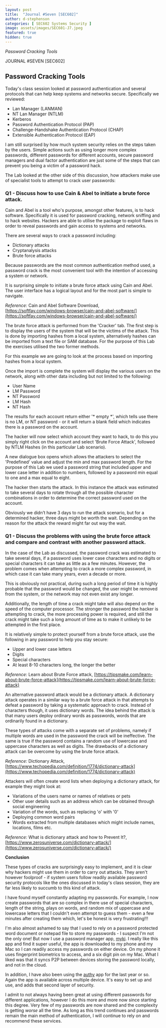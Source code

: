 ```yaml
---
layout: post
title:  "Journal #Seven [SEC602]"
author: d-stephenson
categories: [ SEC602 Systems Security ]
image: assets/images/SEC601-J7.jpeg
featured: true
hidden: true
---
```

<i>Password Cracking Tools</i>

JOURNAL #SEVEN [SEC602]

<h2>Password Cracking Tools</h2>

Today's class session looked at password authentication and several protocols that can help keep systems and networks secure. Specifically we reviewed:

- Lan Manager (LANMAN)
- NT Lan Manager (NTLM)
- Kerberos
- Password Authentication Protocol (PAP)
- Challenge-Handshake Authentication Protocol (CHAP)
- Extensible Authentication Protocol (EAP)

I am still surprised by how much system security relies on the steps taken by the users. Simple actions such as using longer more complex passwords, different passwords for different accounts, secure password managers and dual factor authentication are just some of the steps that can prevent you being a victim of a password hack.

The Lab looked at the other side of this discussion, how attackers make use of specialist tools to attempt to crack user passwords:

<h3>Q1 - Discuss how to use Cain & Abel to initiate a brute force attack.</h3> 

Cain and Abel is a tool who's purpose, amongst other features, is to hack software. Specifically it is used for password cracking, network sniffing and to hack websites. Hackers are able to utilise the package to exploit flaws in order to reveal passwords and gain access to systems and networks. 

There are several ways to crack a password including:

- Dictionary attacks
- Cryptanalysis attacks
- Brute force attacks

Because passwords are the most common authentication method used, a password crack is the most convenient tool with the intention of accessing a system or network. 

It is surprising simple to initiate a brute force attack using Cain and Abel. The user interface has a logical layout and for the most part is simple to navigate.

<i>Reference:</i> Cain and Abel Software Download, [https://softfay.com/windows-browser/cain-and-abel-software/](https://softfay.com/windows-browser/cain-and-abel-software/)

The brute force attack is performed from the 'Cracker' tab. The first step is to display the users of the system that will be the victims of the attack. This is done by importing hashes from a local system, alternatively hashes can be imported from a text file or SAM database. For the purpose of this Lab the exercises utilised the two former methods. 

For this example we are going to look at the process based on importing hashes from a local system.

Once the import is complete the system will display the various users on the network, along with other data including but not limited to the following:

- User Name
- LM Password
- NT Password
- LM Hash
- NT Hash

The results for each account return either '* empty *', which tells use there is no LM, or NT password - or it will return a blank field which indicates there is a password on the account.

The hacker will now select which account they want to hack, to do this you simply right click on the account and select 'Brute Force Attack', followed by NTLM Hashes (in this particular Lab scenario).

A new dialogue box opens which allows the attackers to select the 'Predefined' value and adjust the min and max password length. For the purpose of this Lab we used a password string that included upper and lower case letter in addition to numbers, followed by a password min equal to one and a max equal to eight.

The hacker then starts the attack. In this instance the attack was estimated to take several days to rotate through all the possible character combinations in order to determine the correct password used on the account. 

Obviously we didn’t have 3 days to run the attack scenario, but for a determined hacker, three days might be worth the wait. Depending on the reason for the attack the reward might far out way the wait. 

<h3>Q1 - Discuss the problems with using the brute force attack and compare and contrast with another password attack.</h3> 

In the case of the Lab as discussed, the password crack was estimated to take several days, if a password uses lower case characters and no digits or special characters it can take as little as a few minutes. However, the problem comes when attempting to crack a more complex password, in which case it can take many years, even a decade or more. 

This is obviously not practical, during such a long period of time it is highly probable that the password would be changed, the user might be removed from the system, or the network may not even exist any longer.

Additionally, the length of time a crack might take will also depend on the speed of the computer processor. The stronger the password the hacker is attempting to crack, the more processing power is required, and still the crack might take such a long amount of time as to make it unlikely to be attempted in the first place.

It is relatively simple to protect yourself from a brute force attack, use the following in any password to help you stay secure:

- Upper and lower case letters
- Digits 
- Special characters
- At least 8-10 characters long, the longer the better  

<i>Reference:</i> Learn about Brute Force attack, [https://tipsmake.com/learn-about-brute-force-attack](https://tipsmake.com/learn-about-brute-force-attack)

An alternative password attack would be a dictionary attack. A dictionary attack operates in a similar way to a brute force attack in that attempts to defeat a password by taking a systematic approach to crack. Instead of characters though, it uses dictionary words. The idea behind the attack is that many users deploy ordinary words as passwords, words that are ordinarily found in a dictionary. 

These types of attacks come with a separate set of problems, namely if multiple words are used in the password the crack will be ineffective. The same is true if the password contains a random use of lowercase and uppercase characters as well as digits. The drawbacks of a dictionary attack can be overcome by using the brute force attack. 

<i>Reference:</i> Dictionary Attack, [https://www.techopedia.com/definition/1774/dictionary-attack](https://www.techopedia.com/definition/1774/dictionary-attack)

Attackers will often create word lists when deploying a dictionary attack, for example they might look at:

- Variations of the users name or names of relatives or pets
- Other user details such as an address which can be obtained through social engineering
- Variation of the words, such as replacing 'o' with '0'
- Deploying common word pairs
- Words extracted from multiple databases which might include names, locations, films etc.

<i>Reference:</i> What is dictionary attack and how to Prevent It?, [https://www.zerosuniverse.com/dictionary-attack/](https://www.zerosuniverse.com/dictionary-attack/)

<b>Conclusion</b>

These types of cracks are surprisingly easy to implement, and it is clear why hackers might use them in order to carry out attacks. They aren't however foolproof - if system users follow readily available password security protocols like the ones discussed in today's class session, they are far less likely to succumb to this kind of attack.  

I have found myself constantly adapting my passwords. For example, I now create passwords that are so complex in there use of special characters, length of the string, plays on words, and random mix of uppercase and lowercase letters that I couldn't even attempt to guess them - even a few minutes after creating them which, let's be honest is very frustrating!!!

I'm also almost ashamed to say that I used to rely on a password protected word document or notepad file to store my passwords - I suspect I'm not the only one! But now I use a password manager app, [myki](https://myki.com/). I really like this app and find it super useful, the app is downloaded to my phone and my Mac so I can readily access my passwords on either device. On my phone it uses fingerprint biometrics to access, and a six digit pin on my Mac. What I liked was that it syncs P2P between devices storing the password locally, and not in the cloud. 

In addition, I have also been using the [authy](https://authy.com/) app for the last year or so. Again the app is available across multiple device. It's easy to set up and use, and adds that second layer of security. 

I admit to not always having been great at using different passwords for different applications, however I do this more and more now since starting this degree. Very few of my passwords are now shared and the complexity is getting <i>worse</i> all the time. As long as this trend continues and passwords remain the main method of authentication, I will continue to rely on and recommend these services. 